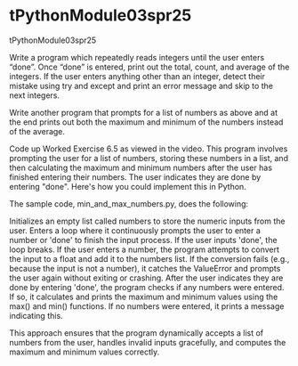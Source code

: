 # tPythonModule03spr25
tPythonModule03spr25

Write a program which repeatedly reads integers until the user enters “done”. Once “done” is entered, print out the total, count, and average of the integers. If the user enters anything other than an integer, detect their mistake using try and except and print an error message and skip to the next integers.

Write another program that prompts for a list of numbers as above and at the end prints out both the maximum and minimum of the numbers instead of the average.

Code up Worked Exercise 6.5 as viewed in the video. This program involves prompting the user for a list of numbers, storing these numbers in a list, and then calculating the maximum and minimum numbers after the user has finished entering their numbers. The user indicates they are done by entering "done". Here's how you could implement this in Python.

The sample code, min_and_max_numbers.py, does the following:

Initializes an empty list called numbers to store the numeric inputs from the user.
Enters a loop where it continuously prompts the user to enter a number or 'done' to finish the input process.
If the user inputs 'done', the loop breaks.
If the user enters a number, the program attempts to convert the input to a float and add it to the numbers list. If the conversion fails (e.g., because the input is not a number), it catches the ValueError and prompts the user again without exiting or crashing.
After the user indicates they are done by entering 'done', the program checks if any numbers were entered. If so, it calculates and prints the maximum and minimum values using the max() and min() functions. If no numbers were entered, it prints a message indicating this.

This approach ensures that the program dynamically accepts a list of numbers from the user, handles invalid inputs gracefully, and computes the maximum and minimum values correctly.


